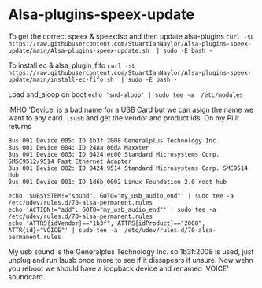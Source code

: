 # Alsa-plugins-speex-update

To get the correct speex & speexdsp and then update alsa-plugins
```curl -sL https://raw.githubusercontent.com/StuartIanNaylor/Alsa-plugins-speex-update/main/Alsa-plugins-speex-update.sh  | sudo -E bash -```

To install ec & alsa_plugin_fifo
```curl -sL https://raw.githubusercontent.com/StuartIanNaylor/Alsa-plugins-speex-update/main/install-ec-fifo.sh  | sudo -E bash -```

Load snd_aloop on boot
```echo 'snd-aloop' | sudo tee -a  /etc/modules```

IMHO 'Device' is a bad name for a USB Card but we can asign the name we want to any card.
`lsusb` and get the vendor and product ids. On my Pi it returns

```
Bus 001 Device 005: ID 1b3f:2008 Generalplus Technology Inc.
Bus 001 Device 004: ID 248a:00da Maxxter
Bus 001 Device 003: ID 0424:ec00 Standard Microsystems Corp. SMSC9512/9514 Fast Ethernet Adapter
Bus 001 Device 002: ID 0424:9514 Standard Microsystems Corp. SMC9514 Hub
Bus 001 Device 001: ID 1d6b:0002 Linux Foundation 2.0 root hub
```
```
echo 'SUBSYSTEM!="sound", GOTO="my_usb_audio_end"' | sudo tee -a  /etc/udev/rules.d/70-alsa-permanent.rules
echo 'ACTION!="add", GOTO="my_usb_audio_end"' | sudo tee -a  /etc/udev/rules.d/70-alsa-permanent.rules
echo 'ATTRS{idVendor}=="1b3f", ATTRS{idProduct}=="2008", ATTR{id}="VOICE"' | sudo tee -a  /etc/udev/rules.d/70-alsa-permanent.rules
```
My usb sound is the Generalplus Technology Inc. so 1b3f:2008 is used, just unplug and run lsusb once more to see if it dissapears if unsure.
Now wehn you reboot we should have a loopback device and renamed 'VOICE' soundcard.


